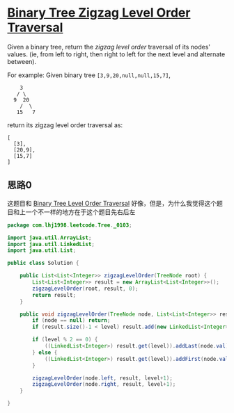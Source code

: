 # [Binary Tree Zigzag Level Order Traversal](https://leetcode.com/problems/binary-tree-zigzag-level-order-traversal/)

Given a binary tree, return the *zigzag level order* traversal of its nodes' values. (ie, from left to right, then right to left for the next level and alternate between).

For example:
Given binary tree `[3,9,20,null,null,15,7]`,

```
    3
   / \
  9  20
    /  \
   15   7
```



return its zigzag level order traversal as:

```
[
  [3],
  [20,9],
  [15,7]
]
```

## 思路0

这题目和  [Binary Tree Level Order Traversal](0102/README.md) 好像，但是，为什么我觉得这个题目和上一个不一样的地方在于这个题目先右后左

```java
package com.lhj1998.leetcode.Tree._0103;

import java.util.ArrayList;
import java.util.LinkedList;
import java.util.List;

public class Solution {

    public List<List<Integer>> zigzagLevelOrder(TreeNode root) {
        List<List<Integer>> result = new ArrayList<List<Integer>>();
        zigzagLevelOrder(root, result, 0);
        return result;
    }

    public void zigzagLevelOrder(TreeNode node, List<List<Integer>> result, int level) {
        if (node == null) return;
        if (result.size()-1 < level) result.add(new LinkedList<Integer>());

        if (level % 2 == 0) {
            ((LinkedList<Integer>) result.get(level)).addLast(node.val);
        } else {
            ((LinkedList<Integer>) result.get(level)).addFirst(node.val);
        }

        zigzagLevelOrder(node.left, result, level+1);
        zigzagLevelOrder(node.right, result, level+1);
    }

}

```

